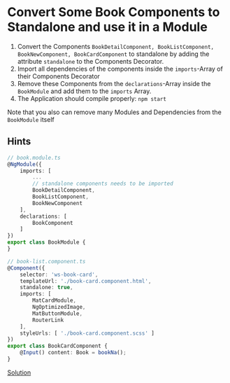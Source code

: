 # Convert Some Book Components to Standalone and use it in a Module
1. Convert the Components `BookDetailComponent, BookListComponent, BookNewComponent, BookCardComponent` to standalone by adding the attribute `standalone` to the Components Decorator.
2. Import all dependencies of the components inside the `imports`-Array of their Components Decorator
3. Remove these Components from the `declarations`-Array inside the `BookModule` and add them to the `imports` Array.
4. The Application should compile properly: `npm start`

Note that you also can remove many Modules and Dependencies from the `BookModule` itself

## Hints

```typescript
// book.module.ts
@NgModule({
    imports: [
        ...
        // standalone components needs to be imported
        BookDetailComponent,
        BookListComponent,
        BookNewComponent
    ],
    declarations: [
        BookComponent
    ]
})
export class BookModule {
}
```


```typescript
// book-list.component.ts
@Component({
    selector: 'ws-book-card',
    templateUrl: './book-card.component.html',
    standalone: true,
    imports: [
        MatCardModule,
        NgOptimizedImage,
        MatButtonModule,
        RouterLink
    ],
    styleUrls: [ './book-card.component.scss' ]
})
export class BookCardComponent {
    @Input() content: Book = bookNa();
}
```

[Solution](https://github.com/martinakraus/angular-standalone-intro/commit/84da9ae3d6a554e25881923fd027f99a985956e8)
